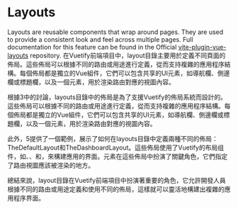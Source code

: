 # Layouts
Layouts are reusable components that wrap around pages. They are used to provide a consistent look and feel across multiple pages.
Full documentation for this feature can be found in the Official [vite-plugin-vue-layouts](https://github.com/JohnCampionJr/vite-plugin-vue-layouts) repository.
在Vuetify前端項目中，layout目錄主要用於定義不同頁面的佈局。這些佈局可以根據不同的路由或用途進行定義，從而支持複雜的應用程序結構。每個佈局都是獨立的Vue組件，它們可以包含共享的UI元素，如導航欄、側邊欄或標題欄，以及一個<slot>元素，用於渲染路由對應的視圖內容。

根據3中的討論，layouts目錄中的佈局是為了支援Vuetify的佈局系統而設計的。這些佈局可以根據不同的路由或用途進行定義，從而支持複雜的應用程序結構。每個佈局都是獨立的Vue組件，它們可以包含共享的UI元素，如導航欄、側邊欄或標題欄，以及一個<slot>元素，用於渲染路由對應的視圖內容。

此外，5提供了一個範例，展示了如何在layouts目錄中定義兩種不同的佈局：TheDefaultLayout和TheDashboardLayout。這些佈局使用了Vuetify的布局组件，如<v-layout>、<v-main>、<v-app-bar>和<v-navigation-drawer>，來構建應用的界面。<slot>元素在這些佈局中扮演了關鍵角色，它們指定了路由視圖應該被渲染的地方。

總結來說，layout目錄在Vuetify前端項目中扮演著重要的角色，它允許開發人員根據不同的路由或用途定義和使用不同的佈局，這樣就可以靈活地構建出複雜的應用程序界面。